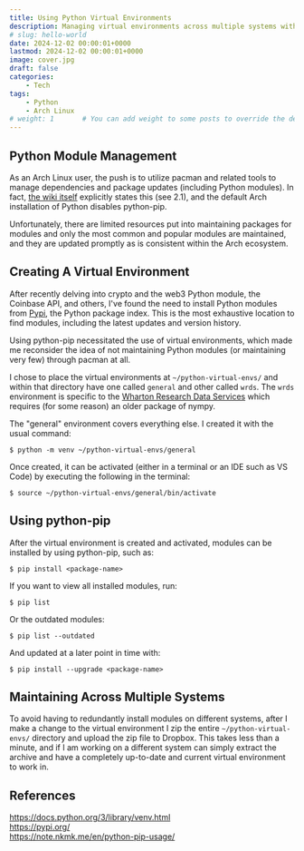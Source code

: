 ```yaml
---
title: Using Python Virtual Environments
description: Managing virtual environments across multiple systems within Arch Linux.
# slug: hello-world
date: 2024-12-02 00:00:01+0000
lastmod: 2024-12-02 00:00:01+0000
image: cover.jpg
draft: false
categories:
    - Tech
tags:
    - Python
    - Arch Linux
# weight: 1       # You can add weight to some posts to override the default sorting (date descending)
---
```


## Python Module Management

As an Arch Linux user, the push is to utilize pacman and related tools to manage dependencies and package updates (including Python modules). In fact, [the wiki itself](https://wiki.archlinux.org/title/Python) explicitly states this (see 2.1), and the default Arch installation of Python disables python-pip.

Unfortunately, there are limited resources put into maintaining packages for modules and only the most common and popular modules are maintained, and they are updated promptly as is consistent within the Arch ecosystem.

## Creating A Virtual Environment

After recently delving into crypto and the web3 Python module, the Coinbase API, and others, I've found the need to install Python modules from [Pypi](https://pypi.org/), the Python package index. This is the most exhaustive location to find modules, including the latest updates and version history.

Using python-pip necessitated the use of virtual environments, which made me reconsider the idea of not maintaining Python modules (or maintaining very few) through pacman at all.

I chose to place the virtual environments at `~/python-virtual-envs/` and within that directory have one called `general` and other called `wrds`. The `wrds` environment is specific to the [Wharton Research Data Services](https://wrds-www.wharton.upenn.edu/) which requires (for some reason) an older package of nympy.

The "general" environment covers everything else. I created it with the usual command:

    $ python -m venv ~/python-virtual-envs/general

Once created, it can be activated (either in a terminal or an IDE such as VS Code) by executing the following in the terminal:

    $ source ~/python-virtual-envs/general/bin/activate

## Using python-pip

After the virtual environment is created and activated, modules can be installed by using python-pip, such as:

    $ pip install <package-name>

If you want to view all installed modules, run:

    $ pip list

Or the outdated modules:

    $ pip list --outdated

And updated at a later point in time with:

    $ pip install --upgrade <package-name>

## Maintaining Across Multiple Systems

To avoid having to redundantly install modules on different systems, after I make a change to the virtual environment I zip the entire `~/python-virtual-envs/` directory and upload the zip file to Dropbox. This takes less than a minute, and if I am working on a different system can simply extract the archive and have a completely up-to-date and current virtual environment to work in.

## References

https://docs.python.org/3/library/venv.html</br>
https://pypi.org/</br>
https://note.nkmk.me/en/python-pip-usage/